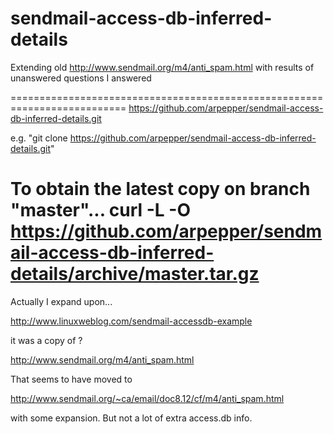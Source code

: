 # sendmail-access-db-inferred-details
Extending old http://www.sendmail.org/m4/anti_spam.html with results of unanswered questions I answered

==========================================================================
https://github.com/arpepper/sendmail-access-db-inferred-details.git

e.g. "git clone https://github.com/arpepper/sendmail-access-db-inferred-details.git"

To obtain the latest copy on branch "master"... curl -L -O https://github.com/arpepper/sendmail-access-db-inferred-details/archive/master.tar.gz
==========================================================================

Actually I expand upon...

http://www.linuxweblog.com/sendmail-accessdb-example

it was a copy of ?

http://www.sendmail.org/m4/anti_spam.html

That seems to have moved to

http://www.sendmail.org/~ca/email/doc8.12/cf/m4/anti_spam.html

with some expansion.  But not a lot of extra access.db info.
